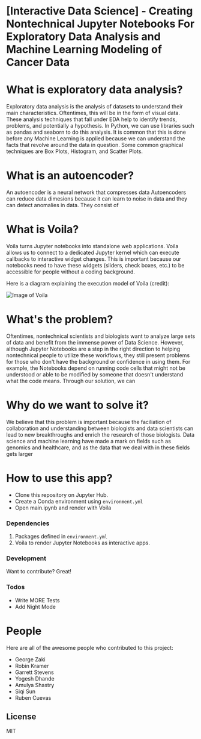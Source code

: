 # [Interactive Data Science] - Creating Nontechnical Jupyter Notebooks For Exploratory Data Analysis and Machine Learning Modeling of Cancer Data


# What is exploratory data analysis?

Exploratory data analysis is the analysis of datasets to understand their main characteristics. Oftentimes, this will be in the form of visual data. These analysis techniques that fall under EDA help to identify trends, problems, and potentially a hypothesis. In Python, we can use libraries such as pandas and seaborn to do this analysis. It is common that this is done before any Machine Learning is applied because we can understand the facts that revolve around the data in question. Some common graphical techniques are Box Plots, Histogram, and Scatter Plots.

# What is an autoencoder?

An autoencoder is a neural network that compresses data Autoencoders can reduce data dimesions because it can learn to noise in data and they can detect anomalies in data. They consist of 

# What is Voila?

Voila turns Jupyter notebooks into standalone web applications. Voila allows us to connect to a dedicated Jupyter kernel which can execute callbacks to interactive widget changes. This is important because our notebooks need to have these widgets (sliders, check boxes, etc.) to be accessible for people without a coding background.

Here is a diagram explaining the execution model of Voila (credit):

![Image of Voila](https://miro.medium.com/max/1400/1*KZj7rmVqAHmY1b-P-QMPLw.png)

# What's the problem?
Oftentimes, nontechnical scientists and biologists want to analyze large sets of data and benefit from the immense power of Data Science. However, although Jupyter Notebooks are a step in the right direction to helping nontechnical people to utilize these workflows, they still present problems for those who don't have the background or confidence in using them. For example, the Notebooks depend on running code cells that might not be understood or able to be modified by someone that doesn't understand what the code means. Through our solution, we can 

# Why do we want to solve it?
We believe that this problem is important because the faciliation of collaboration and understanding between biologists and data scientists can lead to new breakthroughs and enrich the research of those biologists. Data science and machine learning have made a mark on fields such as genomics and healthcare, and as the data that we deal with in these fields gets larger 


# How to use this app?
 - Clone this repository on Jupyter Hub.
 - Create a Conda environment using `environment.yml`
 - Open main.ipynb and render with Voila



### Dependencies
1. Packages defined in `environment.yml`
2. Voila to render Jupyter Notebooks as interactive apps.



### Development

Want to contribute? Great!




### Todos

 - Write MORE Tests
 - Add Night Mode

# People

Here are all of the awesome people who contributed to this project:

* George Zaki
* Robin Kramer
* Garrett Stevens
* Yogesh Dhande
* Amulya Shastry
* Siqi Sun
* Ruben Cuevas


License
----

MIT



[//]: # (These are reference links used in the body of this note and get stripped out when the markdown processor does its job. There is no need to format nicely because it shouldn't be seen. Thanks SO - http://stackoverflow.com/questions/4823468/store-comments-in-markdown-syntax)


   [dill]: <https://github.com/STRIDES-Codes/Creating-nontechnical-jupyter-notebooks-for-exploratory-data-analysis-and-machine-learning-modeling>
   [git-repo-url]: <https://github.com/joemccann/dillinger.git>
   [john gruber]: <http://daringfireball.net>
   [df1]: <http://daringfireball.net/projects/markdown/>
   [markdown-it]: <https://github.com/markdown-it/markdown-it>
   [Ace Editor]: <http://ace.ajax.org>
   [node.js]: <http://nodejs.org>
   [Twitter Bootstrap]: <http://twitter.github.com/bootstrap/>
   [jQuery]: <http://jquery.com>
   [@tjholowaychuk]: <http://twitter.com/tjholowaychuk>
   [express]: <http://expressjs.com>
   [AngularJS]: <http://angularjs.org>
   [Gulp]: <http://gulpjs.com>

   [PlDb]: <https://github.com/joemccann/dillinger/tree/master/plugins/dropbox/README.md>
   [PlGh]: <https://github.com/joemccann/dillinger/tree/master/plugins/github/README.md>
   [PlGd]: <https://github.com/joemccann/dillinger/tree/master/plugins/googledrive/README.md>
   [PlOd]: <https://github.com/joemccann/dillinger/tree/master/plugins/onedrive/README.md>
   [PlMe]: <https://github.com/joemccann/dillinger/tree/master/plugins/medium/README.md>
   [PlGa]: <https://github.com/RahulHP/dillinger/blob/master/plugins/googleanalytics/README.md>
